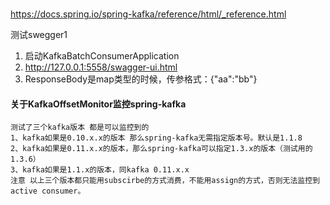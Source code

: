 #
https://docs.spring.io/spring-kafka/reference/html/_reference.html

测试swegger1
1. 启动KafkaBatchConsumerApplication
2. http://127.0.0.1:5558/swagger-ui.html
3. ResponseBody是map类型的时候，传参格式：{"aa":"bb"}

#### 关于KafkaOffsetMonitor监控spring-kafka
```$xslt
测试了三个kafka版本 都是可以监控到的
1、kafka如果是0.10.x.x的版本 那么spring-kafka无需指定版本号。默认是1.1.8
2、kafka如果是0.11.x.x的版本，那么spring-kafka可以指定1.3.x的版本（测试用的1.3.6）
3、kafka如果是1.1.x的版本，同kafka 0.11.x.x
注意 以上三个版本都只能用subscirbe的方式消费，不能用assign的方式，否则无法监控到active consumer。 
```